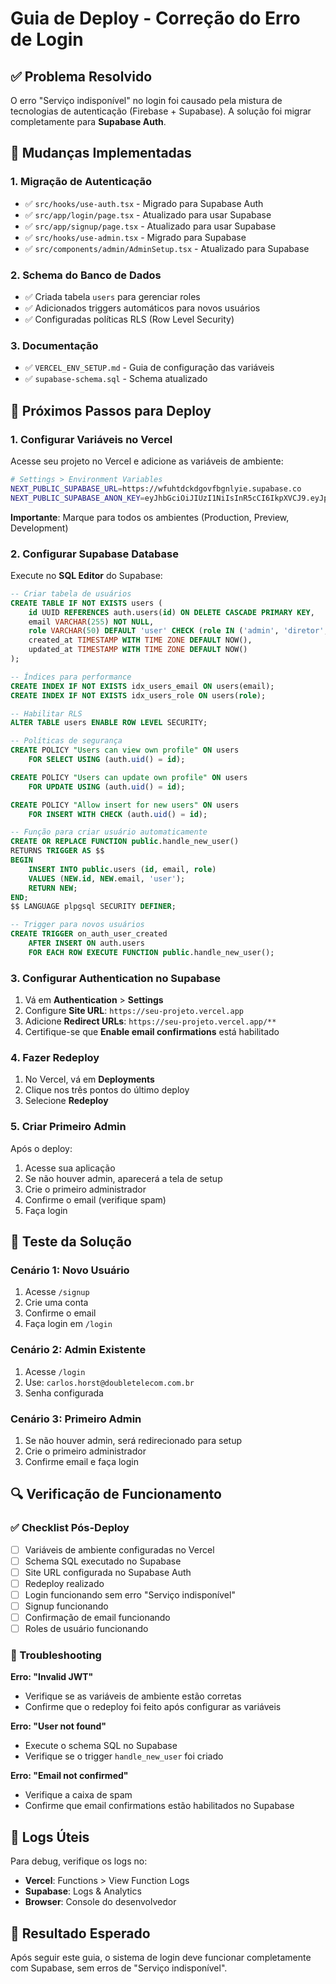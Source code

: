 # Guia de Deploy - Correção do Erro de Login

## ✅ Problema Resolvido
O erro "Serviço indisponível" no login foi causado pela mistura de tecnologias de autenticação (Firebase + Supabase). A solução foi migrar completamente para **Supabase Auth**.

## 🔧 Mudanças Implementadas

### 1. Migração de Autenticação
- ✅ `src/hooks/use-auth.tsx` - Migrado para Supabase Auth
- ✅ `src/app/login/page.tsx` - Atualizado para usar Supabase
- ✅ `src/app/signup/page.tsx` - Atualizado para usar Supabase
- ✅ `src/hooks/use-admin.tsx` - Migrado para Supabase
- ✅ `src/components/admin/AdminSetup.tsx` - Atualizado para Supabase

### 2. Schema do Banco de Dados
- ✅ Criada tabela `users` para gerenciar roles
- ✅ Adicionados triggers automáticos para novos usuários
- ✅ Configuradas políticas RLS (Row Level Security)

### 3. Documentação
- ✅ `VERCEL_ENV_SETUP.md` - Guia de configuração das variáveis
- ✅ `supabase-schema.sql` - Schema atualizado

## 🚀 Próximos Passos para Deploy

### 1. Configurar Variáveis no Vercel
Acesse seu projeto no Vercel e adicione as variáveis de ambiente:

```bash
# Settings > Environment Variables
NEXT_PUBLIC_SUPABASE_URL=https://wfuhtdckdgovfbgnlyie.supabase.co
NEXT_PUBLIC_SUPABASE_ANON_KEY=eyJhbGciOiJIUzI1NiIsInR5cCI6IkpXVCJ9.eyJpc3MiOiJzdXBhYmFzZSIsInJlZiI6IndmdWh0ZGNrZGdvdmZiZ25seWllIiwicm9sZSI6ImFub24iLCJpYXQiOjE3NTgxOTU1MjksImV4cCI6MjA3Mzc3MTUyOX0.3bet4TkkR-A6V4H9b05iulxshV1bfx0i0oVYh_uWbUc
```

**Importante**: Marque para todos os ambientes (Production, Preview, Development)

### 2. Configurar Supabase Database
Execute no **SQL Editor** do Supabase:

```sql
-- Criar tabela de usuários
CREATE TABLE IF NOT EXISTS users (
    id UUID REFERENCES auth.users(id) ON DELETE CASCADE PRIMARY KEY,
    email VARCHAR(255) NOT NULL,
    role VARCHAR(50) DEFAULT 'user' CHECK (role IN ('admin', 'diretor', 'user')),
    created_at TIMESTAMP WITH TIME ZONE DEFAULT NOW(),
    updated_at TIMESTAMP WITH TIME ZONE DEFAULT NOW()
);

-- Índices para performance
CREATE INDEX IF NOT EXISTS idx_users_email ON users(email);
CREATE INDEX IF NOT EXISTS idx_users_role ON users(role);

-- Habilitar RLS
ALTER TABLE users ENABLE ROW LEVEL SECURITY;

-- Políticas de segurança
CREATE POLICY "Users can view own profile" ON users
    FOR SELECT USING (auth.uid() = id);

CREATE POLICY "Users can update own profile" ON users
    FOR UPDATE USING (auth.uid() = id);

CREATE POLICY "Allow insert for new users" ON users
    FOR INSERT WITH CHECK (auth.uid() = id);

-- Função para criar usuário automaticamente
CREATE OR REPLACE FUNCTION public.handle_new_user()
RETURNS TRIGGER AS $$
BEGIN
    INSERT INTO public.users (id, email, role)
    VALUES (NEW.id, NEW.email, 'user');
    RETURN NEW;
END;
$$ LANGUAGE plpgsql SECURITY DEFINER;

-- Trigger para novos usuários
CREATE TRIGGER on_auth_user_created
    AFTER INSERT ON auth.users
    FOR EACH ROW EXECUTE FUNCTION public.handle_new_user();
```

### 3. Configurar Authentication no Supabase
1. Vá em **Authentication** > **Settings**
2. Configure **Site URL**: `https://seu-projeto.vercel.app`
3. Adicione **Redirect URLs**: `https://seu-projeto.vercel.app/**`
4. Certifique-se que **Enable email confirmations** está habilitado

### 4. Fazer Redeploy
1. No Vercel, vá em **Deployments**
2. Clique nos três pontos do último deploy
3. Selecione **Redeploy**

### 5. Criar Primeiro Admin
Após o deploy:
1. Acesse sua aplicação
2. Se não houver admin, aparecerá a tela de setup
3. Crie o primeiro administrador
4. Confirme o email (verifique spam)
5. Faça login

## 🧪 Teste da Solução

### Cenário 1: Novo Usuário
1. Acesse `/signup`
2. Crie uma conta
3. Confirme o email
4. Faça login em `/login`

### Cenário 2: Admin Existente
1. Acesse `/login`
2. Use: `carlos.horst@doubletelecom.com.br`
3. Senha configurada

### Cenário 3: Primeiro Admin
1. Se não houver admin, será redirecionado para setup
2. Crie o primeiro administrador
3. Confirme email e faça login

## 🔍 Verificação de Funcionamento

### ✅ Checklist Pós-Deploy
- [ ] Variáveis de ambiente configuradas no Vercel
- [ ] Schema SQL executado no Supabase
- [ ] Site URL configurada no Supabase Auth
- [ ] Redeploy realizado
- [ ] Login funcionando sem erro "Serviço indisponível"
- [ ] Signup funcionando
- [ ] Confirmação de email funcionando
- [ ] Roles de usuário funcionando

### 🚨 Troubleshooting

**Erro: "Invalid JWT"**
- Verifique se as variáveis de ambiente estão corretas
- Confirme que o redeploy foi feito após configurar as variáveis

**Erro: "User not found"**
- Execute o schema SQL no Supabase
- Verifique se o trigger `handle_new_user` foi criado

**Erro: "Email not confirmed"**
- Verifique a caixa de spam
- Confirme que email confirmations estão habilitados no Supabase

## 📝 Logs Úteis
Para debug, verifique os logs no:
- **Vercel**: Functions > View Function Logs
- **Supabase**: Logs & Analytics
- **Browser**: Console do desenvolvedor

## 🎉 Resultado Esperado
Após seguir este guia, o sistema de login deve funcionar completamente com Supabase, sem erros de "Serviço indisponível".
